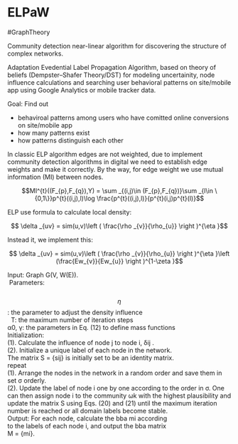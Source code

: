 # ELPaW

#GraphTheory

Community detection near-linear algorithm for discovering the structure of complex networks.

Adaptation Evedential Label Propagation Algorithm, based on theory of beliefs (Dempster–Shafer
Theory/DST) for modeling uncertainity, node influence calculations and searching user behavioral patterns on site/mobile app using Google Analytics or mobile tracker data.

Goal: Find out 
- behaviroal patterns among users who have comitted online conversions on site/mobile app
- how many patterns exist
- how patterns distinguish each other

In classic ELP algorithm edges are not weighted, due to implement community detection algorithms in digital we need to establish edge weights and make it correctly.
By the way, for edge weight we use mutual information (MI) between nodes.

$$MI^{t}((F_{p},F_{q}),Y) = \sum _{(i,j)\in (F_{p},F_{q})}\sum _{l\in \{0,1\}}p^{t}((i,j),l)\log \frac{p^{t}((i,j),l)}{p^{t}(i,j)p^{t}(l)}$$

ELP use formula to calculate local density:

$$ \delta _{uv} = sim(u,v)\left ( \frac{\rho _{v}}{\rho_{u}} \right )^{\eta }$$

Instead it, we implement this:

$$ \delta _{uv} = sim(u,v)\left ( \frac{\rho _{v}}{\rho_{u}} \right )^{\eta }\left (\frac{Ew_{v}}{Ew_{u}} \right )^{1-\zeta }$$

Input: Graph G(V, W(E)).<br />
&nbsp;Parameters:<br />
&nbsp;&nbsp;$$ \eta$$: the parameter to adjust the density influence <br />
&nbsp;&nbsp;T: the maximum number of iteration steps <br />
α0, γ: the parameters in Eq. (12) to define mass functions <br />
Initialization: <br />
(1). Calculate the influence of node j to node i, δij .<br />
(2). Initialize a unique label of each node in the network. <br />
The matrix S = {sij} is initially set to be an identity matrix. <br />
repeat <br />
(1). Arrange the nodes in the network in a random order and save them in set σ orderly. <br />
(2). Update the label of node i one by one according to the order in σ. One can then assign node i to the community
ωk with the highest plausibility and update the matrix S using Eqs. (20) and (21) until the maximum iteration number is reached or all
domain labels become stable. <br />
Output: For each node, calculate the bba mi according <br />
to the labels of each node i, and output the bba matrix <br />
M = {mi}.





